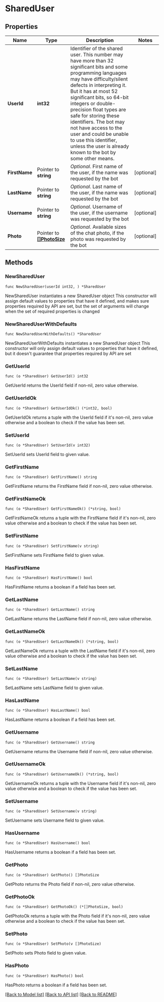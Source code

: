 # SharedUser

## Properties

Name | Type | Description | Notes
------------ | ------------- | ------------- | -------------
**UserId** | **int32** | Identifier of the shared user. This number may have more than 32 significant bits and some programming languages may have difficulty/silent defects in interpreting it. But it has at most 52 significant bits, so 64-bit integers or double-precision float types are safe for storing these identifiers. The bot may not have access to the user and could be unable to use this identifier, unless the user is already known to the bot by some other means. | 
**FirstName** | Pointer to **string** | *Optional*. First name of the user, if the name was requested by the bot | [optional] 
**LastName** | Pointer to **string** | *Optional*. Last name of the user, if the name was requested by the bot | [optional] 
**Username** | Pointer to **string** | *Optional*. Username of the user, if the username was requested by the bot | [optional] 
**Photo** | Pointer to [**[]PhotoSize**](PhotoSize.md) | *Optional*. Available sizes of the chat photo, if the photo was requested by the bot | [optional] 

## Methods

### NewSharedUser

`func NewSharedUser(userId int32, ) *SharedUser`

NewSharedUser instantiates a new SharedUser object
This constructor will assign default values to properties that have it defined,
and makes sure properties required by API are set, but the set of arguments
will change when the set of required properties is changed

### NewSharedUserWithDefaults

`func NewSharedUserWithDefaults() *SharedUser`

NewSharedUserWithDefaults instantiates a new SharedUser object
This constructor will only assign default values to properties that have it defined,
but it doesn't guarantee that properties required by API are set

### GetUserId

`func (o *SharedUser) GetUserId() int32`

GetUserId returns the UserId field if non-nil, zero value otherwise.

### GetUserIdOk

`func (o *SharedUser) GetUserIdOk() (*int32, bool)`

GetUserIdOk returns a tuple with the UserId field if it's non-nil, zero value otherwise
and a boolean to check if the value has been set.

### SetUserId

`func (o *SharedUser) SetUserId(v int32)`

SetUserId sets UserId field to given value.


### GetFirstName

`func (o *SharedUser) GetFirstName() string`

GetFirstName returns the FirstName field if non-nil, zero value otherwise.

### GetFirstNameOk

`func (o *SharedUser) GetFirstNameOk() (*string, bool)`

GetFirstNameOk returns a tuple with the FirstName field if it's non-nil, zero value otherwise
and a boolean to check if the value has been set.

### SetFirstName

`func (o *SharedUser) SetFirstName(v string)`

SetFirstName sets FirstName field to given value.

### HasFirstName

`func (o *SharedUser) HasFirstName() bool`

HasFirstName returns a boolean if a field has been set.

### GetLastName

`func (o *SharedUser) GetLastName() string`

GetLastName returns the LastName field if non-nil, zero value otherwise.

### GetLastNameOk

`func (o *SharedUser) GetLastNameOk() (*string, bool)`

GetLastNameOk returns a tuple with the LastName field if it's non-nil, zero value otherwise
and a boolean to check if the value has been set.

### SetLastName

`func (o *SharedUser) SetLastName(v string)`

SetLastName sets LastName field to given value.

### HasLastName

`func (o *SharedUser) HasLastName() bool`

HasLastName returns a boolean if a field has been set.

### GetUsername

`func (o *SharedUser) GetUsername() string`

GetUsername returns the Username field if non-nil, zero value otherwise.

### GetUsernameOk

`func (o *SharedUser) GetUsernameOk() (*string, bool)`

GetUsernameOk returns a tuple with the Username field if it's non-nil, zero value otherwise
and a boolean to check if the value has been set.

### SetUsername

`func (o *SharedUser) SetUsername(v string)`

SetUsername sets Username field to given value.

### HasUsername

`func (o *SharedUser) HasUsername() bool`

HasUsername returns a boolean if a field has been set.

### GetPhoto

`func (o *SharedUser) GetPhoto() []PhotoSize`

GetPhoto returns the Photo field if non-nil, zero value otherwise.

### GetPhotoOk

`func (o *SharedUser) GetPhotoOk() (*[]PhotoSize, bool)`

GetPhotoOk returns a tuple with the Photo field if it's non-nil, zero value otherwise
and a boolean to check if the value has been set.

### SetPhoto

`func (o *SharedUser) SetPhoto(v []PhotoSize)`

SetPhoto sets Photo field to given value.

### HasPhoto

`func (o *SharedUser) HasPhoto() bool`

HasPhoto returns a boolean if a field has been set.


[[Back to Model list]](../README.md#documentation-for-models) [[Back to API list]](../README.md#documentation-for-api-endpoints) [[Back to README]](../README.md)



